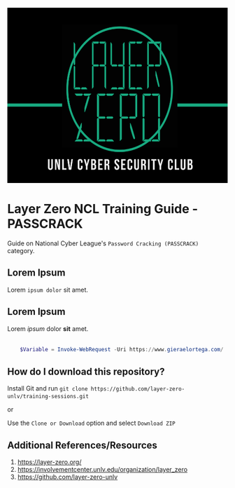 <p align="center">
  <img src="https://raw.githubusercontent.com/layer-zero-unlv/training-sessions/master/images/layer-zero-logo.png" width="600" height="400" />
</p>

<!-- TODO: Maybe modify the img src to local like images/layer-zero-logo.png to prevent hard-coding in the source -->

# Layer Zero NCL Training Guide - PASSCRACK

Guide on National Cyber League's `Password Cracking (PASSCRACK)` category.

## Lorem Ipsum

Lorem `ipsum dolor` sit amet.

## Lorem Ipsum

Lorem *ipsum* dolor **sit** amet.

```PowerShell

    $Variable = Invoke-WebRequest -Uri https://www.gieraelortega.com/

```

## How do I download this repository?

Install Git and run `git clone https://github.com/layer-zero-unlv/training-sessions.git`

or 

Use the `Clone or Download` option and select `Download ZIP`

## Additional References/Resources
1. https://layer-zero.org/
2. https://involvementcenter.unlv.edu/organization/layer_zero
3. https://github.com/layer-zero-unlv